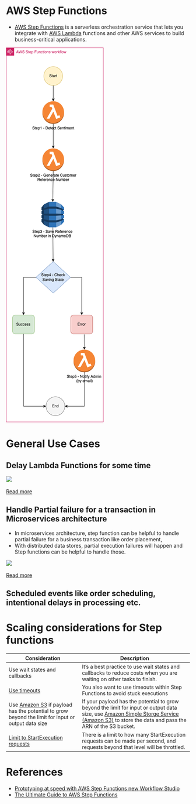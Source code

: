 
# AWS Step Functions
- [AWS Step Functions](https://docs.aws.amazon.com/step-functions/latest/dg/welcome.html) is a serverless orchestration service that lets you integrate with [AWS Lambda](AWSLambda/Readme.md) functions and other AWS services to build business-critical applications.

![img.png](assests/AWSStepFunctions.png)

# General Use Cases

## Delay Lambda Functions for some time

![](https://advancedweb.hu/assets/posts/call_lambda_delay/relative_execution-d7f222a5e1fe47a637391a70ca9e0dffbb85ce51966a28871314b3ac0c0a8385.png)

[Read more](https://advancedweb.hu/how-to-delay-calling-a-lambda-function-using-step-functions/)

## Handle Partial failure for a transaction in Microservices architecture
- In microservices architecture, step function can be helpful to handle partial failure for a business transaction like order placement,
- With distributed data stores, partial execution failures will happen and Step functions can be helpful to handle those.

![](https://res.cloudinary.com/practicaldev/image/fetch/s--8pTiHkOL--/c_limit%2Cf_auto%2Cfl_progressive%2Cq_auto%2Cw_880/https://dev-to-uploads.s3.amazonaws.com/uploads/articles/rxlewboul549vnzqah11.png)

[Read more](https://dev.to/aws-builders/aws-step-functions-simple-order-flow-6gn)

## Scheduled events like order scheduling, intentional delays in processing etc.

# Scaling considerations for Step functions

| Consideration                                                                                                                                  | Description                                                                                                                                                                                                                            |
|------------------------------------------------------------------------------------------------------------------------------------------------|----------------------------------------------------------------------------------------------------------------------------------------------------------------------------------------------------------------------------------------|
| Use wait states and callbacks                                                                                                                  | It’s a best practice to use wait states and callbacks to reduce costs when you are waiting on other tasks to finish.                                                                                                                   |
| [Use timeouts](https://docs.aws.amazon.com/step-functions/latest/dg/sfn-stuck-execution.html)                                                  | You also want to use timeouts within Step Functions to avoid stuck executions                                                                                                                                                          |
| Use [Amazon S3](../7_StorageServices/AmazonS3/Readme.md) if payload has the potential to grow beyond the limit for input or output data size   | If your payload has the potential to grow beyond the limit for input or output data size, use [Amazon Simple Storge Service (Amazon S3)](../7_StorageServices/AmazonS3/Readme.md) to store the data and pass the ARN of the S3 bucket. |
| [Limit to StartExecution requests](https://docs.aws.amazon.com/step-functions/latest/apireference/API_StartExecution.html)                     | There is a limit to how many StartExecution requests can be made per second, and requests beyond that level will be throttled.                                                                                                         |

# References
- [Prototyping at speed with AWS Step Functions new Workflow Studio](https://aws.amazon.com/blogs/compute/prototyping-at-speed-with-aws-step-functions-new-workflow-studio/)
- [The Ultimate Guide to AWS Step Functions](https://dashbird.io/blog/ultimate-guide-aws-step-functions/)